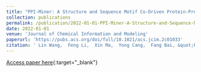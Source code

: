 ```yaml
---
title: "PPI-Miner: A Structure and Sequence Motif Co-Driven Protein-Protein Interaction Mining and Modeling Computational Method"
collection: publications
permalink: /publication/2022-01-01-PPI-Miner-A-Structure-and-Sequence-Motif-Co-Driven-Protein-Protein-Interaction-Mining-and-Modeling-Computational-Method
date: 2022-01-01
venue: 'Journal of Chemical Information and Modeling'
paperurl: 'https://pubs.acs.org/doi/full/10.1021/acs.jcim.2c01033'
citation: ' Lin Wang,  Feng Li,  Xin Ma,  Yong Cang,  Fang Bai, &quot;PPI-Miner: A Structure and Sequence Motif Co-Driven Protein-Protein Interaction Mining and Modeling Computational Method.&quot; Journal of Chemical Information and Modeling, 2022.'
---
```

[Access paper here](https://pubs.acs.org/doi/full/10.1021/acs.jcim.2c01033){:target="_blank"}
